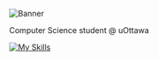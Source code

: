 ![Banner](https://media-exp1.licdn.com/dms/image/C5616AQHdCzUiKpUvhg/profile-displaybackgroundimage-shrink_350_1400/0/1655578826994?e=1674691200&v=beta&t=enfunEcI3OcoooEO0BBdI-fYcEZGy4FYSKZRmwBpaZ4)


Computer Science student @ uOttawa

[![My Skills](https://skillicons.dev/icons?i=java,nodejs,figma,cpp,css,express,flask,git,github,html,js,,pytorch,react,vscode&theme=dark)](https://skillicons.dev)


